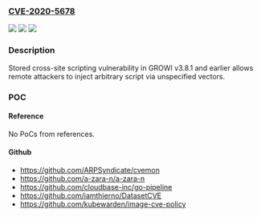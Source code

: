 ### [CVE-2020-5678](https://cve.mitre.org/cgi-bin/cvename.cgi?name=CVE-2020-5678)
![](https://img.shields.io/static/v1?label=Product&message=GROWI&color=blue)
![](https://img.shields.io/static/v1?label=Version&message=n%2Fa&color=blue)
![](https://img.shields.io/static/v1?label=Vulnerability&message=Cross-site%20scripting&color=brighgreen)

### Description

Stored cross-site scripting vulnerability in GROWI v3.8.1 and earlier allows remote attackers to inject arbitrary script via unspecified vectors.

### POC

#### Reference
No PoCs from references.

#### Github
- https://github.com/ARPSyndicate/cvemon
- https://github.com/a-zara-n/a-zara-n
- https://github.com/cloudbase-inc/go-pipeline
- https://github.com/iamthierno/DatasetCVE
- https://github.com/kubewarden/image-cve-policy

